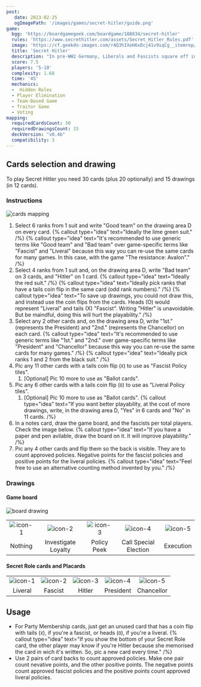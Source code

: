 ```yaml
---
post: 
   date: 2023-02-25
   ogImagePath: '/images/games/secret-hitler/guide.png'
game:
  bgg: 'https://boardgamegeek.com/boardgame/188834/secret-hitler'
  rules: 'https://www.secrethitler.com/assets/Secret_Hitler_Rules.pdf'
  image: 'https://cf.geekdo-images.com/rAQ3hIXoH6xDcj41v9iqCg__itemrep/img/EQ1jwjZYnucHSizVlzHE8DiyEQI=/fit-in/246x300/filters:strip_icc()/pic5164305.jpg'
  title: 'Secret Hitler'
  description: "In pre-WW2 Germany, Liberals and Fascists square off in an intrigue-filled parliament."
  score: 7.5
  players: '5-10'
  complexity: 1.68
  time: '45'
  mechanics:
  -  Hidden Roles
  - Player Elimination
  - Team-Based Game
  - Traitor Game
  - Voting 
mapping:
  requiredCardsCount: 30
  requiredDrawingsCount: 15
  deckVersion: "v0.4b"
  compatibility: 3
---
```


## Cards selection and drawing

To play Secret Hitler you need 30 cards (plus 20 optionally) and 15 drawings (in 12 cards).

### Instructions

![cards mapping](/images/games/secret-hitler/guide.png)

1. Select 6 ranks from 1 suit and write "Good team" on the drawing area D on every card.
   {% callout type="idea" text="Ideally the lime green suit." /%}
   {% callout type="idea" text="It's recommended to use generic terms like \"Good team\" and \"Bad team\" over game-specific terms like \"Fascist\" and \"Liveral\" because this way you can re-use the same cards for many games. In this case, with the game \"The resistance: Avalon\"." /%}
1. Select 4 ranks from 1 suit and, on the drawing area D, write "Bad team" on 3 cards, and "Hitler" on 1 card.
   {% callout type="idea" text="Ideally the red suit." /%}
   {% callout type="idea" text="Ideally pick ranks that have a tails coin flip in the same card (odd rank numbers)." /%}
   {% callout type="idea" text="To save up drawings, you could not draw this, and instead use the coin flips from the cards. Heads (O) would represent \"Liveral\" and tails (X) \"Fascist\". Writing \"Hitler\" is unavoidable. But be maindful, doing this will hurt the playability." /%}
1. Select any 2 other cards and, on the drawing area D, write "1st." (represents the President) and "2nd." (represents the Chancellor) on each card.
   {% callout type="idea" text="It's recommended to use generic terms like \"1st.\" and \"2nd.\" over game-specific terms like \"President\" and \"Chancellor\" because this way you can re-use the same cards for many games." /%}
   {% callout type="idea" text="Ideally pick ranks 1 and 2 from the black suit." /%}
1. Pic any 11 other cards with a tails coin flip (`X`) to use as "Fascist Policy tiles".
   1. \[Optional\] Pic 10 more to use as "Ballot cards".
1. Pic any 6 other cards with a tails coin flip (`O`) to use as "Liveral Policy tiles".
   1. \[Optional\] Pic 10 more to use as "Ballot cards".
   {% callout type="idea" text="If you want better playability, at the cost of more drawings, write, in the drawing area D, \"Yes\" in 6 cards and \"No\" in 11 cards. /%}
1. In a notes card, draw the game board, and the fascists per total players. Check the image below.
   {% callout type="idea" text="If you have a paper and pen avilable, draw the board on it. It will improve playability." /%}
1. Pic any 4 other cards and flip them so the back is visible. They are to count approved policies. Negative points for the fascist policies and positive points for the liveral policies.
   {% callout type="idea" text="Feel free to use an alternative counting method invented by you." /%}

### Drawings

#### Game board

![board drawing](/images/games/secret-hitler/drawing-board.png)

|   |   |   |   |   |
|:-:|:-:|:-:|:-:|:-:|
| ![icon-1](/images/games/secret-hitler/icon-board-1.png) | ![icon-2](/images/games/secret-hitler/icon-board-2.png) | ![icon-3](/images/games/secret-hitler/icon-board-3.png) | ![icon-4](/images/games/secret-hitler/icon-board-4.png)| ![icon-5](/images/games/secret-hitler/icon-board-5.png) |
| Nothing | Investigate Loyalty | Policy Peek | Call Special Election | Execution |

#### Secret Role cards and Placards

|   |   |   |   |   |
|:-:|:-:|:-:|:-:|:-:|
| ![icon-1](/images/games/secret-hitler/draw-1.png) | ![icon-2](/images/games/secret-hitler/draw-2.png) | ![icon-3](/images/games/secret-hitler/draw-3.png) | ![icon-4](/images/games/secret-hitler/draw-4.png)| ![icon-5](/images/games/secret-hitler/draw-5.png) |
| Liveral | Fascist | Hitler | President | Chancellor |

## Usage

- For Party Membership cards, just get an unused card that has a coin flip with tails (`X`), if you're a fascist, or heads (`O`), if you're a liveral.
   {% callout type="idea" text="If you show the bottom of your Secret Role card, the other player may know if you're Hitler because she memorised the card in wich it's written. So, pic a new card every time." /%}
- Use 2 pairs of card backs to count approved policies. Make one pair count nevative points, and the other positive points. The negative points count approved fascist policies and the positive points count approved liveral policies.

